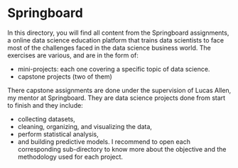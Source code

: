 # Springboard
In this directory, you will find all content from the Springboard assignments, a online data science education platform that trains data scientists to face most of the challenges faced in the data science business world. The exercises are various, and are in the form of:
- mini-projects: each one covering a specific topic of data science.
- capstone projects (two of them)

There capstone assignments are done under the supervision of Lucas Allen, my mentor at Springboard. They are data science projects done from start to finish and they include: 
- collecting datasets,
- cleaning, organizing, and visualizing the data, 
- perform statistical analysis,
- and building predictive models. 
I recommend to open each corresponding sub-directory to know more about the objective and the methodology used for each project.